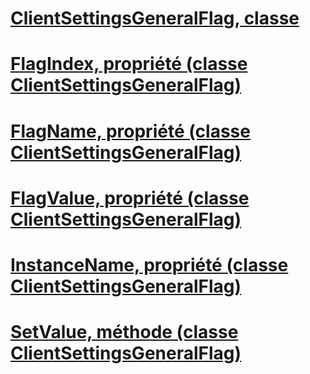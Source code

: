 # [ClientSettingsGeneralFlag, classe](clientsettingsgeneralflag-class.md)
# [FlagIndex, propriété (classe ClientSettingsGeneralFlag)](flagindex-property-clientsettingsgeneralflag-class.md)
# [FlagName, propriété (classe ClientSettingsGeneralFlag)](flagname-property-clientsettingsgeneralflag-class.md)
# [FlagValue, propriété (classe ClientSettingsGeneralFlag)](flagvalue-property-clientsettingsgeneralflag-class.md)
# [InstanceName, propriété (classe ClientSettingsGeneralFlag)](instancename-property-clientsettingsgeneralflag-class.md)
# [SetValue, méthode (classe ClientSettingsGeneralFlag)](setvalue-method-clientsettingsgeneralflag-class.md)
